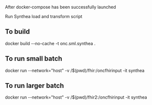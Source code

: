 After docker-compose has been successfully launched

Run Synthea load and transform script

## To build

docker build --no-cache -t onc.sml.synthea .

## To run small batch
docker run --network="host"  -v /$(pwd)/fhir:/oncfhirinput -it  synthea


## To run larger batch
docker run --network="host"  -v /$(pwd)/fhir2:/oncfhirinput -it  synthea
